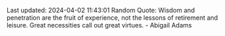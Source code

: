 Last updated: 2024-04-02 11:43:01
Random Quote: Wisdom and penetration are the fruit of experience, not the lessons of retirement and leisure. Great necessities call out great virtues. - Abigail Adams